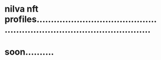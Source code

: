# nilva nft profiles.............................................................................................
# soon..........
